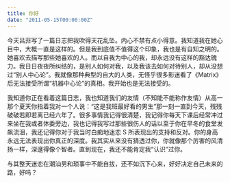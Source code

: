 ```yaml
---
title: 你好
date: "2011-05-15T00:00:00Z"
---
```


今天吕菲写了一篇日志把我吹得天花乱坠。内心不禁有点小得意。我知道我在她心目中，大概一直是这样的。但是我到底值不值得这个印象，我也是有自知之明的。她喜欢去描写那些她喜欢的人。而以自我为中心的我，却永远没有这样的豁达魄力。我日日夜夜所纠结的，是别人如何对我，以及我该去如何对待别人，却从没想过“别人中心论”。我就像那种典型的自大的人类，无怪乎很多影迷看了《Matrix》后无法接受所谓“机器中心论”的真相。我开始也是无法接受的。

我知道你正在看着这篇日志，我也知道我们的友情（不知能不能称作友情）从高一那个夏天你指着我对一个人说：“这是我班最好看的男生”那一刻一直到今天，残残破破若即若离已经六年了。很多事情我记得很清楚，我记得你每天下课后经常冲过来坐在我或者体委旁边，我也记得我写过那些很伤人的话以至于你在早冬的食堂发飙流泪，我还记得你对于我当时白痴地迷恋 S 所表现出的支持和反对。你的身高永远无法表现出你真正的深度。我其实从来没有猜透过你，你就像那个厉害的风清扬一样，深邃得像个智者。直到现在，我还不能肯定我“认识”过你。

与其整天迷恋在潮汕男和琐事中不能自拔，还不如沉下心来，好好决定自己未来的路，好吗？
